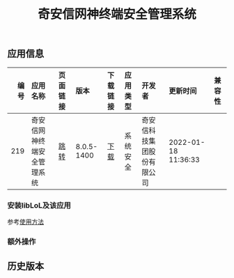 ﻿---
id: 219
title: 奇安信网神终端安全管理系统
toc: true
weight: 219
---

## 应用信息 
|   编号 | 应用名称          | 页面链接                                       | 版本         | 下载链接                                                                                                                                      | 应用类型   | 开发者           | 更新时间                | 兼容性   |
|-----:|:--------------|:-------------------------------------------|:-----------|:------------------------------------------------------------------------------------------------------------------------------------------|:-------|:--------------|:--------------------|:------|
|  219 | 奇安信网神终端安全管理系统 | [跳转](http://app.loongapps.cn/#/detail/219) | 8.0.5-1400 | [下载](http://113.24.212.22:8090/upload/file/QAXSkylar-AKSingle-8.0.5.1400_loongarch64_UOS_Desktop_UI_E5FBBAFB960086F0455A241519844C97.deb) | 系统安全   | 奇安信科技集团股份有限公司 | 2022-01-18 11:36:33 |       |
### 安装libLoL及该应用 
参考[使用方法](/docs/usage) 
### 额外操作 


## 历史版本 
 